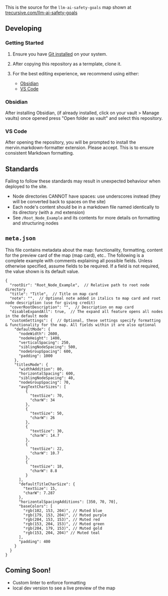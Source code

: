 This is the source for the `llm-ai-safety-goals` map shown at [trecursive.com/llm-ai-safety-goals](https://trecursive.com/llm-ai-safety-goals)

## Developing

### Getting Started

1. Ensure you have [Git installed](https://git-scm.com/book/en/v2/Getting-Started-Installing-Git) on your system.

2. After copying this repository as a termplate, clone it.

3. For the best editing experience, we recommend using either:
   - [Obsidian](https://obsidian.md)
   - [VS Code](https://code.visualstudio.com)

### Obsidian

After installing Obsidian, (if already installed, click on your vault > Manage vaults) once opened press "Open folder as vault" and select this repository.

### VS Code

After opening the repository, you will be prompted to install the mervin.markdown-formatter extension. Please accept. This is to ensure consistent Markdown formatting.

## Standards

Failing to follow these standards may result in unexpected behaviour when deployed to the site.

- Node directories CANNOT have spaces: use underscores instead (they will be converted back to spaces on the site)
- Each node's content should be in a markdown file named identically to its directory (with a .md extension)
- See `/Root_Node_Example` and its contents for more details on formatting and structuring nodes

## `meta.json`

This file contains metadata about the map: functionality, formatting, content for the preview card of the map (map card), etc.. The following is a complete example with comments explaining all possible fields. Unless otherwise specified, assume fields to be required. If a field is not required, the value shown is its default value.

```json5
{
  "rootDir": "Root_Node_Example",  // Relative path to root node directory
  "title": "Title",  // Title on map card
  "note": "",  // Optional note added in italics to map card and root node description (use for giving credit)
  "coverRootDescription": "",  // Description on map card
  "disableExpandAll": true,  // The expand all feature opens all nodes in the default mode
  "customSettings": {  // Optional, these settings specify formatting & functionality for the map. All fields within it are also optional
    "defaultMode": {
      "nodeWidth": 2600,
      "nodeHeight": 1400,
      "verticalSpacing": 250,
      "siblingNodeSpacing": 500,
      "nodeGroupSpacing": 600,
      "padding": 1000
    },
    "titlesMode": {
      "widthAddition": 80,
      "horizontalSpacing": 600,
      "siblingNodeSpacing": 40,
      "nodeGroupSpacing": 70,
      "avgTextCharSizes": [
         {
           "textSize": 70,
           "charW": 34
         },
         {
           "textSize": 50,
           "charW": 26
         },
         {
           "textSize": 30,
           "charW": 14.7
         },
         {
           "textSize": 22,
           "charW": 10.7
         },
         {
           "textSize": 18,
           "charW": 8.8
         }
      ],
      "defaultTitleCharSize": {
        "textSize": 15,
        "charW": 7.287
      },
      "horizontalSpacingAdditions": [350, 70, 70],
      "baseColors": [
        "rgb(102, 153, 204)", // Muted blue
        "rgb(179, 153, 204)", // Muted purple
        "rgb(204, 153, 153)", // Muted red
        "rgb(153, 204, 153)", // Muted green
        "rgb(204, 179, 153)", // Muted gold
        "rgb(153, 204, 204)" // Muted teal
      ],
      "padding": 400
    }
  }
}
```

## Coming Soon!

- Custom linter to enforce formatting
- local dev version to see a live preview of the map
